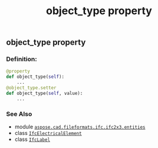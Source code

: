 ﻿---
title: object_type property
second_title: Aspose.CAD for Python via .NET API References
description: 
type: docs
weight: 100
url: /python-net/aspose.cad.fileformats.ifc.ifc2x3.entities/ifcelectricalelement/object_type/
is_root: false
---

## object_type property

### Definition:
```python
@property
def object_type(self):
    ...
@object_type.setter
def object_type(self, value):
    ...
```

### See Also
* module [`aspose.cad.fileformats.ifc.ifc2x3.entities`](../../)
* class [`IfcElectricalElement`](/cad/python-net/aspose.cad.fileformats.ifc.ifc2x3.entities/ifcelectricalelement)
* class [`IfcLabel`](/cad/python-net/aspose.cad.fileformats.ifc.ifc2x3.types/ifclabel)
